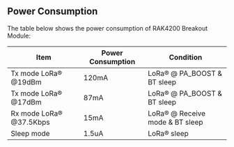 ## Power Consumption

The table below shows the power consumption of RAK4200 Breakout Module:

  Item  |  Power Consumption  |  Condition  | 
| ---- | ---- | ---- | 
| Tx mode LoRa® @19dBm | 120mA | LoRa® @ PA_BOOST & BT sleep | 
| Tx mode LoRa® @17dBm | 87mA | LoRa® @ PA_BOOST & BT sleep | 
| Rx mode LoRa®  @37.5Kbps | 15mA | LoRa® @ Receive mode & BT sleep | 
| Sleep mode | 1.5uA | LoRa® sleep | 